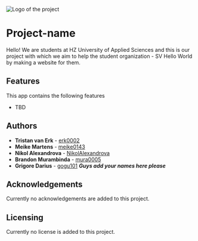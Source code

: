 ![Logo of the project](https://avatars3.githubusercontent.com/u/40756580?s=200&v=4)

# Project-name

Hello! We are students at HZ University of Applied Sciences and this is our project with which we aim to help the student organization - SV Hello World by making a website for them.

## Features

This app contains the following features

* TBD

## Authors

* **Tristan van Erk** - [erk0002](https://github.com/erk0002)
* **Meike Martens** - [meike0143](https://github.com/meike0143)
* **Nikol Alexandrova** - [NikolAlexandrova](https://github.com/NikolAlexandrova)
* **Brandon Murambinda** - [mura0005](https://github.com/brandonmura)
* **Grigore Darius** - [gogu101](https://github.com/Gogu101)
***Guys add your names here please***

## Acknowledgements

Currently no acknowledgements are added to this project.

## Licensing

Currently no license is added to this project.

